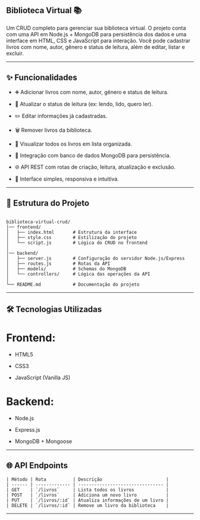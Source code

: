 ## Biblioteca Virtual 📚

Um CRUD completo para gerenciar sua biblioteca virtual. O projeto conta com uma API em Node.js + MongoDB para persistência dos dados e uma interface em HTML, CSS e JavaScript para interação. Você pode cadastrar livros com nome, autor, gênero e status de leitura, além de editar, listar e excluir.

---

## ✨ Funcionalidades

- ➕ Adicionar livros com nome, autor, gênero e status de leitura.

- 📖 Atualizar o status de leitura (ex: lendo, lido, quero ler).

- ✏️ Editar informações já cadastradas.

- 🗑️ Remover livros da biblioteca.

- 🔎 Visualizar todos os livros em lista organizada.

- 💾 Integração com banco de dados MongoDB para persistência.

- 🌐 API REST com rotas de criação, leitura, atualização e exclusão.

- 🎨 Interface simples, responsiva e intuitiva.

---

## 📂 Estrutura do Projeto

```plaintext

biblioteca-virtual-crud/
│── frontend/
│   ├── index.html       # Estrutura da interface
│   ├── style.css        # Estilização do projeto
│   └── script.js        # Lógica do CRUD no frontend
│
│── backend/
│   ├── server.js        # Configuração do servidor Node.js/Express
│   ├── routes.js        # Rotas da API
│   ├── models/          # Schemas do MongoDB
│   └── controllers/     # Lógica das operações da API
│
└── README.md            # Documentação do projeto

```

---

## 🛠 Tecnologias Utilizadas

# Frontend:

- HTML5

- CSS3

- JavaScript (Vanilla JS)

# Backend:

- Node.js

- Express.js

- MongoDB + Mongoose

---

## 🌐 API Endpoints

```plaintext
| Método | Rota          | Descrição                        |
| ------ | ------------- | -------------------------------- |
| GET    | `/livros`     | Lista todos os livros            |
| POST   | `/livros`     | Adiciona um novo livro           |
| PUT    | `/livros/:id` | Atualiza informações de um livro |
| DELETE | `/livros/:id` | Remove um livro da biblioteca    |

```

---
